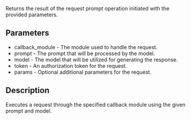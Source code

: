 Returns the result of the request prompt operation initiated with the provided parameters.

## Parameters

- callback_module - The module used to handle the request.
- prompt - The prompt that will be processed by the model.
- model - The model that will be utilized for generating the response.
- token - An authorization token for the request.
- params - Optional additional parameters for the request.
## Description
 Executes a request through the specified callback module using the given prompt and model.
